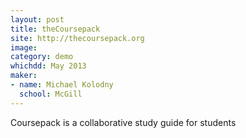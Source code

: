 ```yaml
---
layout: post
title: theCoursepack
site: http://thecoursepack.org
image: 
category: demo
whichdd: May 2013
maker: 
- name: Michael Kolodny
  school: McGill
---
```

Coursepack is a collaborative study guide for students